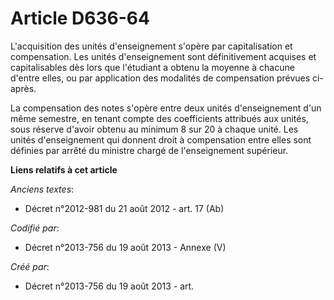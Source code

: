 # Article D636-64

L'acquisition des unités d'enseignement s'opère par capitalisation et compensation. Les unités d'enseignement sont
définitivement acquises et capitalisables dès lors que l'étudiant a obtenu la moyenne à chacune d'entre elles, ou par
application des modalités de compensation prévues ci-après.

La compensation des notes s'opère entre deux unités d'enseignement d'un même semestre, en tenant compte des coefficients
attribués aux unités, sous réserve d'avoir obtenu au minimum 8 sur 20 à chaque unité. Les unités d'enseignement qui donnent
droit à compensation entre elles sont définies par arrêté du ministre chargé de l'enseignement supérieur.

**Liens relatifs à cet article**

_Anciens textes_:

  - Décret n°2012-981 du 21 août 2012 - art. 17 (Ab)

_Codifié par_:

  - Décret n°2013-756 du 19 août 2013 -  Annexe (V)

_Créé par_:

  - Décret n°2013-756 du 19 août 2013 - art.
